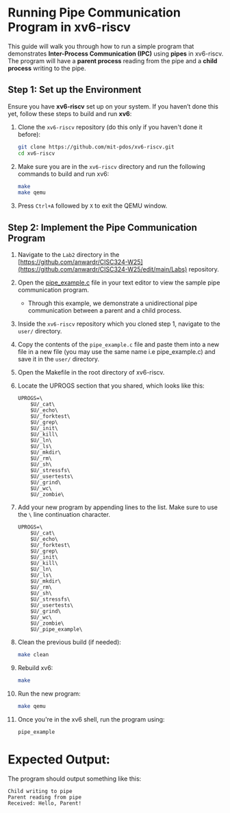# Running Pipe Communication Program in xv6-riscv

This guide will walk you through how to run a simple program that demonstrates **Inter-Process Communication (IPC)** using **pipes** in xv6-riscv. The program will have a **parent process** reading from the pipe and a **child process** writing to the pipe.

## Step 1: Set up the Environment
Ensure you have **xv6-riscv** set up on your system. If you haven’t done this yet, follow these steps to build and run **xv6**:

1. Clone the `xv6-riscv` repository (do this only if you haven't done it before):
    ```bash
   git clone https://github.com/mit-pdos/xv6-riscv.git
   cd xv6-riscv
    ```
2. Make sure you are in the `xv6-riscv` directory and run the following commands to build and run xv6:
    ```bash
    make
    make qemu
    ```
3. Press `Ctrl+A` followed by `X` to exit the QEMU window.

## Step 2: Implement the Pipe Communication Program

1. Navigate to the `Lab2` directory in the [https://github.com/anwardr/CISC324-W25](https://github.com/anwardr/CISC324-W25/edit/main/Labs) repository.

2. Open the [pipe_example.c](./pipe_example.c) file in your text editor to view the sample pipe communication program.
     - Through this example, we demonstrate a unidirectional pipe communication between a parent and a child process. 

3. Inside the `xv6-riscv` repository which you cloned step 1, navigate to the `user/` directory.

4. Copy the contents of the `pipe_example.c` file and paste them into a new file in a new file (you may use the same name i.e pipe_example.c) and save it in the `user/` directory.

5. Open the Makefile in the root directory of xv6-riscv.

6. Locate the UPROGS section that you shared, which looks like this:

    ```make
    UPROGS=\
        $U/_cat\
        $U/_echo\
        $U/_forktest\
        $U/_grep\
        $U/_init\
        $U/_kill\
        $U/_ln\
        $U/_ls\
        $U/_mkdir\
        $U/_rm\
        $U/_sh\
        $U/_stressfs\
        $U/_usertests\
        $U/_grind\
        $U/_wc\
        $U/_zombie\
    ```
7. Add your new program by appending lines to the list. Make sure to use the `\` line continuation character.
    ```make
    UPROGS=\
        $U/_cat\
        $U/_echo\
        $U/_forktest\
        $U/_grep\
        $U/_init\
        $U/_kill\
        $U/_ln\
        $U/_ls\
        $U/_mkdir\
        $U/_rm\
        $U/_sh\
        $U/_stressfs\
        $U/_usertests\
        $U/_grind\
        $U/_wc\
        $U/_zombie\
        $U/_pipe_example\
    ```
8. Clean the previous build (if needed):
    ```bash
    make clean
    ```
9. Rebuild xv6:
    ```bash
    make
    ```
10. Run the new program:
    ```bash
    make qemu
    ```
11. Once you're in the xv6 shell, run the program using:
    ```bash
    pipe_example
    ```

# Expected Output:
The program should output something like this:

```
Child writing to pipe
Parent reading from pipe
Received: Hello, Parent!

```








 
